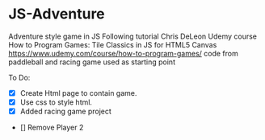 # JS-Adventure
Adventure style game in JS
Following tutorial
Chris DeLeon Udemy course How to Program Games: Tile Classics in JS for HTML5 Canvas
https://www.udemy.com/course/how-to-program-games/
code from paddleball and racing game used as starting point

To Do:
 - [x] Create Html page to contain game.
 - [x] Use css to style html.
 - [x] Added racing game project
 - [] Remove Player 2